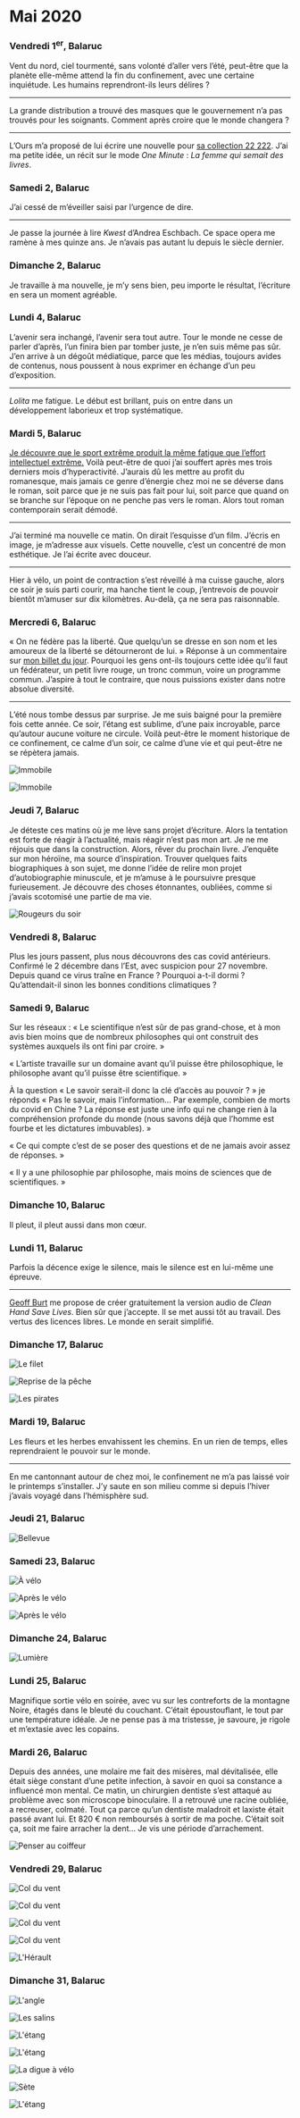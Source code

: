 # Mai 2020



### Vendredi 1<sup>er</sup>, Balaruc

Vent du nord, ciel tourmenté, sans volonté d’aller vers l’été, peut-être que la planète elle-même attend la fin du confinement, avec une certaine inquiétude. Les humains reprendront-ils leurs délires ?

---

La grande distribution a trouvé des masques que le gouvernement n’a pas trouvés pour les soignants. Comment après croire que le monde changera ?

---

L’Ours m’a proposé de lui écrire une nouvelle pour [sa collection 22 222](https://ours-editions.kkaoss.net/). J’ai ma petite idée, un récit sur le mode *One Minute* : *La femme qui semait des livres*.

### Samedi 2, Balaruc

J’ai cessé de m’éveiller saisi par l’urgence de dire.

---

Je passe la journée à lire *Kwest* d’Andrea Eschbach. Ce space opera me ramène à mes quinze ans. Je n’avais pas autant lu depuis le siècle dernier.

### Dimanche 2, Balaruc

Je travaille à ma nouvelle, je m’y sens bien, peu importe le résultat, l’écriture en sera un moment agréable.

### Lundi 4, Balaruc

L’avenir sera inchangé, l’avenir sera tout autre. Tour le monde ne cesse de parler d’après, l’un finira bien par tomber juste, je n’en suis même pas sûr. J’en arrive à un dégoût médiatique, parce que les médias, toujours avides de contenus, nous poussent à nous exprimer en échange d’un peu d’exposition.

---

*Lolita* me fatigue. Le début est brillant, puis on entre dans un développement laborieux et trop systématique.

### Mardi 5, Balaruc

[Je découvre que le sport extrême produit la même fatigue que l’effort intellectuel extrême.](https://www.curieux.live/2020/05/05/trop-de-sport-nuit-au-cerveau-du-sportif/) Voilà peut-être de quoi j’ai souffert après mes trois derniers mois d’hyperactivité. J’aurais dû les mettre au profit du romanesque, mais jamais ce genre d’énergie chez moi ne se déverse dans le roman, soit parce que je ne suis pas fait pour lui, soit parce que quand on se branche sur l’époque on ne penche pas vers le roman. Alors tout roman contemporain serait démodé.

---

J’ai terminé ma nouvelle ce matin. On dirait l’esquisse d’un film. J’écris en image, je m’adresse aux visuels. Cette nouvelle, c’est un concentré de mon esthétique. Je l’ai écrite avec douceur.

---

Hier à vélo, un point de contraction s’est réveillé à ma cuisse gauche, alors ce soir je suis parti courir, ma hanche tient le coup, j’entrevois de pouvoir bientôt m’amuser sur dix kilomètres. Au-delà, ça ne sera pas raisonnable.

### Mercredi 6, Balaruc

« On ne fédère pas la liberté. Que quelqu’un se dresse en son nom et les amoureux de la liberté se détourneront de lui. » Réponse à un commentaire sur [mon billet du jour](https://tcrouzet.com/2020/05/06/bilan-de-deux-mois-de-confinement/). Pourquoi les gens ont-ils toujours cette idée qu’il faut un fédérateur, un petit livre rouge, un tronc commun, voire un programme commun. J’aspire à tout le contraire, que nous puissions exister dans notre absolue diversité.

---

L’été nous tombe dessus par surprise. Je me suis baigné pour la première fois cette année. Ce soir, l’étang est sublime, d’une paix incroyable, parce qu’autour aucune voiture ne circule. Voilà peut-être le moment historique de ce confinement, ce calme d’un soir, ce calme d’une vie et qui peut-être ne se répètera jamais.

![Immobile](https://tcrouzet.com/images_tc/2020/06/IMG_0624.jpeg)

![Immobile](https://tcrouzet.com/images_tc/2020/06/IMG_0627.jpeg)

### Jeudi 7, Balaruc

Je déteste ces matins où je me lève sans projet d’écriture. Alors la tentation est forte de réagir à l’actualité, mais réagir n’est pas mon art. Je ne me réjouis que dans la construction. Alors, rêver du prochain livre. J’enquête sur mon héroïne, ma source d’inspiration. Trouver quelques faits biographiques à son sujet, me donne l’idée de relire mon projet d’autobiographie minuscule, et je m’amuse à le poursuivre presque furieusement. Je découvre des choses étonnantes, oubliées, comme si j’avais scotomisé une partie de ma vie.

![Rougeurs du soir](https://tcrouzet.com/images_tc/2020/06/P1110086.jpeg)

### Vendredi 8, Balaruc

Plus les jours passent, plus nous découvrons des cas covid antérieurs. Confirmé le 2 décembre dans l’Est, avec suspicion pour 27 novembre. Depuis quand ce virus traîne en France ? Pourquoi a-t-il dormi ? Qu’attendait-il sinon les bonnes conditions climatiques ?

### Samedi 9, Balaruc

Sur les réseaux : « Le scientifique n’est sûr de pas grand-chose, et à mon avis bien moins que de nombreux philosophes qui ont construit des systèmes auxquels ils ont fini par croire. »

« L’artiste travaille sur un domaine avant qu’il puisse être philosophique, le philosophe avant qu’il puisse être scientifique. »

À la question « Le savoir serait-il donc la clé d’accès au pouvoir ? » je réponds « Pas le savoir, mais l’information… Par exemple, combien de morts du covid en Chine ? La réponse est juste une info qui ne change rien à la compréhension profonde du monde (nous savons déjà que l’homme est fourbe et les dictatures imbuvables). »

« Ce qui compte c’est de se poser des questions et de ne jamais avoir assez de réponses. »

« Il y a une philosophie par philosophe, mais moins de sciences que de scientifiques. »

### Dimanche 10, Balaruc

Il pleut, il pleut aussi dans mon cœur.

### Lundi 11, Balaruc

Parfois la décence exige le silence, mais le silence est en lui-même une épreuve.

---

[Geoff Burt](https://twitter.com/gbtwits4u) me propose de créer gratuitement la version audio de *Clean Hand Save Lives*. Bien sûr que j’accepte. Il se met aussi tôt au travail. Des vertus des licences libres. Le monde en serait simplifié.

### Dimanche 17, Balaruc

![Le filet](https://tcrouzet.com/images_tc/2020/06/P1110092.jpeg)

![Reprise de la pêche](https://tcrouzet.com/images_tc/2020/06/P1110094.jpeg)

![Les pirates](https://tcrouzet.com/images_tc/2020/06/P1110102.jpeg)

### Mardi 19, Balaruc

Les fleurs et les herbes envahissent les chemins. En un rien de temps, elles reprendraient le pouvoir sur le monde.

---

En me cantonnant autour de chez moi, le confinement ne m’a pas laissé voir le printemps s’installer. J’y saute en son milieu comme si depuis l’hiver j’avais voyagé dans l’hémisphère sud.

### Jeudi 21, Balaruc

![Bellevue](https://tcrouzet.com/images_tc/2020/06/IMG_0809.jpeg)

### Samedi 23, Balaruc

![À  vélo](https://tcrouzet.com/images_tc/2020/06/IMG_0836.jpeg)

![Après le vélo](https://tcrouzet.com/images_tc/2020/06/IMG_0842.jpeg)

![Après le vélo](https://tcrouzet.com/images_tc/2020/06/IMG_0856.jpeg)

### Dimanche 24, Balaruc

![Lumière](https://tcrouzet.com/images_tc/2020/06/IMG_0877.jpeg)

### Lundi 25, Balaruc

Magnifique sortie vélo en soirée, avec vu sur les contreforts de la montagne Noire, étagés dans le bleuté du couchant. C’était époustouflant, le tout par une température idéale. Je ne pense pas à ma tristesse, je savoure, je rigole et m’extasie avec les copains.

### Mardi 26, Balaruc

Depuis des années, une molaire me fait des misères, mal dévitalisée, elle était siège constant d’une petite infection, à savoir en quoi sa constance a influencé mon mental. Ce matin, un chirurgien dentiste s’est attaqué au problème avec son microscope binoculaire. Il a retrouvé une racine oubliée, a recreuser, colmaté. Tout ça parce qu’un dentiste maladroit et laxiste était passé avant lui. Et 820 € non remboursés à sortir de ma poche. C’était soit ça, soit me faire arracher la dent… Je vis une période d’arrachement.

![Penser au coiffeur](https://tcrouzet.com/images_tc/2020/06/IMG_0899-1.jpeg)

### Vendredi 29, Balaruc

![Col du vent](https://tcrouzet.com/images_tc/2020/06/IMG_0913.jpeg)

![Col du vent](https://tcrouzet.com/images_tc/2020/06/IMG_0914.jpeg)

![Col du vent](https://tcrouzet.com/images_tc/2020/06/IMG_0926.jpeg)

![Col du vent](https://tcrouzet.com/images_tc/2020/06/IMG_0933.jpeg)

![L'Hérault](https://tcrouzet.com/images_tc/2020/06/IMG_0940.jpeg)

### Dimanche 31, Balaruc

![L'angle](https://tcrouzet.com/images_tc/2020/06/IMG_0957.jpeg)

![Les salins](https://tcrouzet.com/images_tc/2020/06/IMG_0992.jpeg)

![L'étang](https://tcrouzet.com/images_tc/2020/06/IMG_1011.jpeg)

![L'étang](https://tcrouzet.com/images_tc/2020/06/IMG_1021.jpeg)

![La digue à vélo](https://tcrouzet.com/images_tc/2020/06/IMG_1038.jpeg)

![Sète](https://tcrouzet.com/images_tc/2020/06/IMG_1094.jpeg)

![L'étang](https://tcrouzet.com/images_tc/2020/06/IMG_1096.jpeg)
